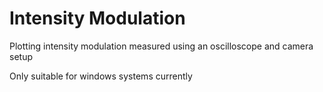 # Intensity Modulation

Plotting intensity modulation measured using an oscilloscope and camera setup

Only suitable for windows systems currently 
